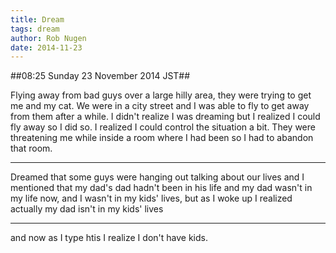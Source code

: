 ```yaml
---
title: Dream 
tags: dream
author: Rob Nugen
date: 2014-11-23
---
```


##08:25 Sunday 23 November 2014 JST##

Flying away from bad guys over a large hilly area, they were trying to
get me and my cat. We were in a city street and I was able to fly to
get away from them after a while.  I didn't realize I was dreaming
but I realized I could fly away so I did so.  I realized I could
control the situation a bit.  They were threatening me while inside a
room where I had been so I had to abandon that room.

----


Dreamed that some guys were hanging out talking about our lives and I
mentioned that my dad's dad hadn't been in his life and my dad wasn't
in my life now, and I wasn't in my kids' lives, but as I woke up I
realized actually my dad isn't in my kids' lives

---

and now as I type htis I realize I don't have kids.
